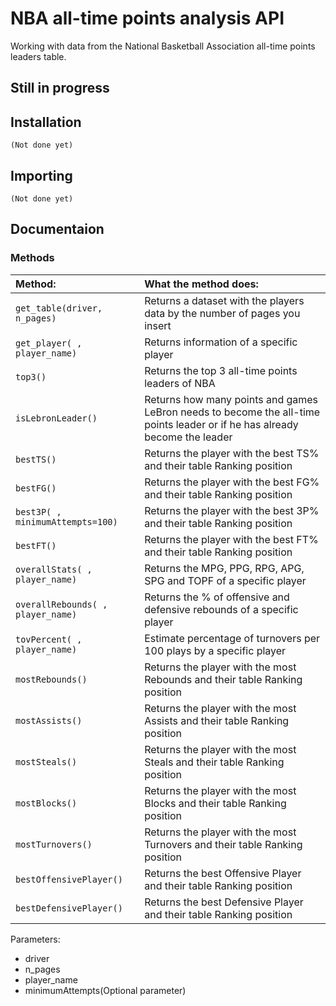# NBA all-time points analysis API
 Working with data from the National Basketball Association all-time points leaders table.
 
 ## Still in progress

## Installation

    (Not done yet)
    
## Importing

    (Not done yet)

## Documentaion

### Methods

| Method:                | What the method does:                                                                                                   |
| :----------------------------- | :------------------------------------------------------------------------------------------------------------------- |
|`get_table(driver, n_pages)`| Returns a dataset with the players data by the number of pages you insert                                                                                         |
|`get_player( , player_name)`| Returns information of a specific player |
|`top3()`| Returns the top 3 all-time points leaders of NBA  |
|`isLebronLeader()`| Returns how many points and games LeBron needs to become the all-time points leader or if he has already become the leader                                                            |
|`bestTS()`| Returns the player with the best TS% and their table Ranking position   |
|`bestFG()`| Returns the player with the best FG% and their table Ranking position   |
|`best3P( , minimumAttempts=100)`| Returns the player with the best 3P% and their table Ranking position                                             |
|`bestFT()`| Returns the player with the best FT% and their table Ranking position  |
|`overallStats( , player_name)`| Returns the MPG, PPG, RPG, APG, SPG and TOPF of a specific player  |
|`overallRebounds( , player_name)`| Returns the % of offensive and defensive rebounds of a specific player  |
|`tovPercent( , player_name)`| Estimate percentage of turnovers per 100 plays by a specific player |
|`mostRebounds()`| Returns the player with the most Rebounds and their table Ranking position |
|`mostAssists()`| Returns the player with the most Assists and their table Ranking position   |
|`mostSteals()`| Returns the player with the most Steals and their table Ranking position     |
|`mostBlocks()`| Returns the player with the most Blocks and their table Ranking position     |
|`mostTurnovers()`| Returns the player with the most Turnovers and their table Ranking position |
|`bestOffensivePlayer()`| Returns the best Offensive Player and their table Ranking position  |
|`bestDefensivePlayer()`| Returns the best Defensive Player and their table Ranking position

Parameters: 
- driver
- n_pages
- player_name
- minimumAttempts(Optional parameter)
